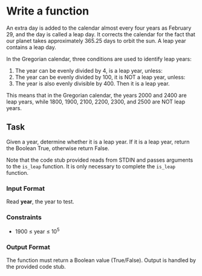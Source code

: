 <!DOCTYPE html>
<html>
<head>
    <meta charset="UTF-8">
</head>
<body>
    <h1>Write a function</h1>
    <p>An extra day is added to the calendar almost every four years as February 29, and the day is called a leap day. It corrects the calendar for the fact that our planet takes approximately 365.25 days to orbit the sun. A leap year contains a leap day.</p>
    <p>In the Gregorian calendar, three conditions are used to identify leap years:</p>
    <ol>
        <li>The year can be evenly divided by 4, is a leap year, unless:</li>
        <li>The year can be evenly divided by 100, it is NOT a leap year, unless:</li>
        <li>The year is also evenly divisible by 400. Then it is a leap year.</li>
    </ol>
  <p>This means that in the Gregorian calendar, the years 2000 and 2400 are leap years, while 1800, 1900, 2100, 2200, 2300, and 2500 are NOT leap years.</p>
    
<h2>Task</h2>
    <p>Given a year, determine whether it is a leap year. If it is a leap year, return the Boolean True, otherwise return False.</p>
    <p>Note that the code stub provided reads from STDIN and passes arguments to the <code>is_leap</code> function. It is only necessary to complete the <code>is_leap</code> function.</p>

<h3>Input Format</h3>
    <p>Read <strong>year</strong>, the year to test.</p>

<h3>Constraints</h3>
    <ul>
        <li>1900 &le; year &le; 10<sup>5</sup></li>
    </ul>

 <h3>Output Format</h3>
    <p>The function must return a Boolean value (True/False). Output is handled by the provided code stub.</p>
</body>
</html>
